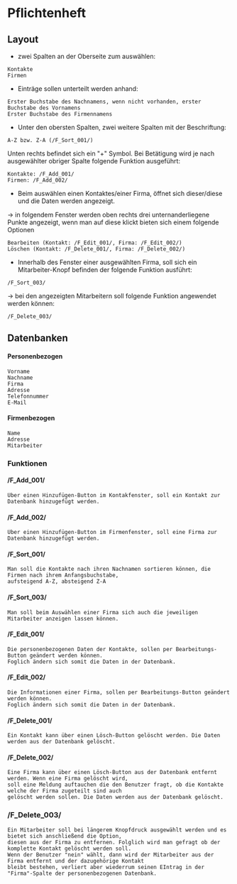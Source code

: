 # Pflichtenheft

## Layout
* zwei Spalten an der Oberseite zum auswählen:
```
Kontakte
Firmen
```
* Einträge sollen unterteilt werden anhand:
```
Erster Buchstabe des Nachnamens, wenn nicht vorhanden, erster Buchstabe des Vornamens
Erster Buchstabe des Firmennamens
```
* Unter den obersten Spalten, zwei weitere Spalten mit der Beschriftung:
```
A-Z bzw. Z-A (/F_Sort_001/)
```
Unten rechts befindet sich ein "+" Symbol. Bei Betätigung wird je nach ausgewählter obriger Spalte folgende
Funktion ausgeführt:
```
Kontakte: /F_Add_001/
Firmen: /F_Add_002/
```
* Beim auswählen einen Kontaktes/einer Firma, öffnet sich dieser/diese und die Daten werden angezeigt.

-> in folgendem Fenster werden oben rechts drei unternanderliegene Punkte angezeigt, wenn man auf diese klickt
   bieten sich einem folgende Optionen
```
Bearbeiten (Kontakt: /F_Edit_001/, Firma: /F_Edit_002/)
Löschen (Kontakt: /F_Delete_001/, Firma: /F_Delete_002/)
```
* Innerhalb des Fenster einer ausgewählten Firma, soll sich ein Mitarbeiter-Knopf befinden der folgende Funktion
ausführt:
```
/F_Sort_003/
```
  -> bei den angezeigten Mitarbeitern soll folgende Funktion angewendet werden können:
```
/F_Delete_003/
```

## Datenbanken
#### Personenbezogen
```
Vorname
Nachname
Firma
Adresse
Telefonnummer
E-Mail
```

#### Firmenbezogen
```
Name
Adresse
Mitarbeiter
```

### Funktionen
#### /F_Add_001/
```
Über einen Hinzufügen-Button im Kontakfenster, soll ein Kontakt zur Datenbank hinzugefügt werden.
```
#### /F_Add_002/
```
Über einen Hinzufügen-Button im Firmenfenster, soll eine Firma zur Datenbank hinzugefügt werden.
```
#### /F_Sort_001/
```
Man soll die Kontakte nach ihren Nachnamen sortieren können, die Firmen nach ihrem Anfangsbuchstabe, 
aufsteigend A-Z, absteigend Z-A
```
#### /F_Sort_003/
```
Man soll beim Auswählen einer Firma sich auch die jeweiligen Mitarbeiter anzeigen lassen können.
```
#### /F_Edit_001/
```
Die personenbezogenen Daten der Kontakte, sollen per Bearbeitungs-Button geändert werden können.
Foglich ändern sich somit die Daten in der Datenbank.
```
#### /F_Edit_002/
```
Die Informationen einer Firma, sollen per Bearbeitungs-Button geändert werden können.
Foglich ändern sich somit die Daten in der Datenbank.
```
#### /F_Delete_001/
```
Ein Kontakt kann über einen Lösch-Button gelöscht werden. Die Daten werden aus der Datenbank gelöscht.
```
#### /F_Delete_002/
```
Eine Firma kann über einen Lösch-Button aus der Datenbank entfernt werden. Wenn eine Firma gelöscht wird,
soll eine Meldung auftauchen die den Benutzer fragt, ob die Kontakte welche der Firma zugeteilt sind auch 
gelöscht werden sollen. Die Daten werden aus der Datenbank gelöscht.
```
### /F_Delete_003/
```
Ein Mitarbeiter soll bei längerem Knopfdruck ausgewählt werden und es bietet sich anschließend die Option,
diesen aus der Firma zu entfernen. Folglich wird man gefragt ob der komplette Kontakt gelöscht werden soll.
Wenn der Benutzer "nein" wählt, dann wird der Mitarbeiter aus der Firma entfernt und der dazugehörige Kontakt
bleibt bestehen, verliert aber wiederrum seinen EIntrag in der "Firma"-Spalte der personenbezogenen Datenbank.
